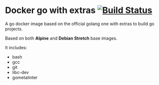 # Docker go with extras [![Build Status](https://travis-ci.org/MicroLayers/docker-go-with-extras.svg?branch=master)](https://travis-ci.org/MicroLayers/docker-go-with-extras)

A go docker image based on the official golang one with extras to build go projects.

Based on both **Alpine** and **Debian Stretch** base images.

It includes:

- bash
- gcc
- git
- libc-dev
- gometalinter

